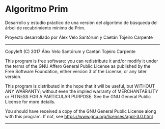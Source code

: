 # Algoritmo Prim

Desarrollo y estudio práctico de una versión del algoritmo de búsqueda del árbol de recubrimiento mínimo de Prim.

Proyecto desarrollado por Álex Velo Santórum y Caetán Tojeiro Carpente

**********************************************************************

Copyleft (C) 2017  Álex Velo Santórum y Caetán Tojeiro Carpente

This program is free software: you can redistribute it and/or modify
it under the terms of the GNU Affero General Public License as published by
the Free Software Foundation, either version 3 of the License, or
any later version.

This program is distributed in the hope that it will be useful,
but WITHOUT ANY WARRANTY; without even the implied warranty of
MERCHANTABILITY or FITNESS FOR A PARTICULAR PURPOSE.  See the
GNU General Public License for more details.

You should have received a copy of the GNU General Public License
along with this program.  If not, see <https://www.gnu.org/licenses/agpl-3.0.html>

**********************************************************************
